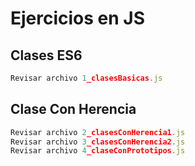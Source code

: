 # Ejercicios en JS

## Clases ES6
```javascript
Revisar archivo 1_clasesBasicas.js
```

## Clase Con Herencia
```javascript
Revisar archivo 2_clasesConHerencia1.js
Revisar archivo 3_clasesConHerencia2.js
Revisar archivo 4_claseConPrototipos.js
```










